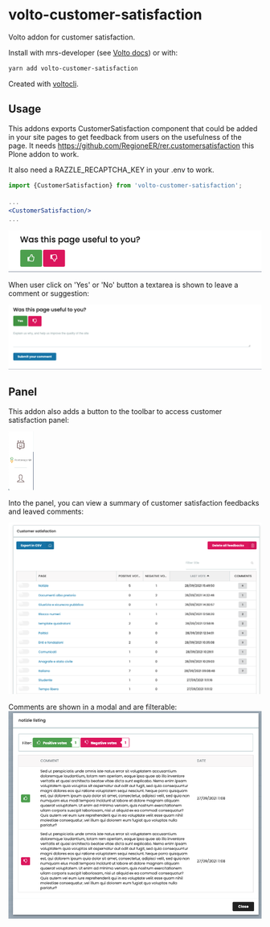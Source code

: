 # volto-customer-satisfaction

Volto addon for customer satisfaction.

Install with mrs-developer (see [Volto docs](https://docs.voltocms.com/customizing/add-ons/)) or with:

```bash
yarn add volto-customer-satisfaction
```

Created with [voltocli](https://github.com/nzambello/voltocli).

## Usage

This addons exports CustomerSatisfaction component that could be added in your site pages to get feedback from users on the usefulness of the page.
It needs https://github.com/RegioneER/rer.customersatisfaction this Plone addon to work.

It also need a RAZZLE_RECAPTCHA_KEY in your .env to work.

```jsx
import {CustomerSatisfaction} from 'volto-customer-satisfaction';

...
<CustomerSatisfaction/>
...
```

<img alt="Form customer satisfaction" src="./docs/form-customer-satisfaction.png" width="600" />

When user click on 'Yes' or 'No' button a textarea is shown to leave a comment or suggestion:

<img alt="Form customer satisfaction open" src="./docs/form-customer-satisfaction-open.png" width="600" />

## Panel

This addon also adds a button to the toolbar to access customer satisfaction panel:

<img alt="Toolbar button" src="./docs/toolbar-panel-button.png" width="50px" />

Into the panel, you can view a summary of customer satisfaction feedbacks and leaved comments:

<img alt="Customer satisfaction panel" src="./docs/panel.png" width="600" />

Comments are shown in a modal and are filterable:
<img alt="Customer satisfaction panel" src="./docs/comments.png" width="600" />
